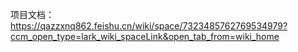 项目文档：https://qazzxnq862.feishu.cn/wiki/space/7323485762769534979?ccm_open_type=lark_wiki_spaceLink&open_tab_from=wiki_home
